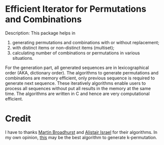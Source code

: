 Efficient Iterator for Permutations and Combinations
===

Description: This package helps in 

  1. generating permutations and combinations with or without replacement; 
  2. with distinct items or non-distinct items (multiset); 
  3. calculating number of combinations or permutations in various situations. 

For the generation part, all generated sequences are in lexicographical order (AKA, dictionary order). The algorithms to generate permutations and combinations are memory efficient, only previous sequence is required to generate next sequence. These iteratively algorithms enable users to process all sequences without put all results in the memory at the same time.  The algorithms are written in C and hence are very computational efficient. 

Credit
===
I have to thanks [Martin Broadhurst](http://www.martinbroadhurst.com) and [Alistair Israel](http://alistairisrael.wordpress.com) for their algorithms. In my own opinion, [this](http://alistairisrael.wordpress.com/2009/09/22/simple-efficient-pnk-algorithm/) may be the best algorithm to generate k-permutation.